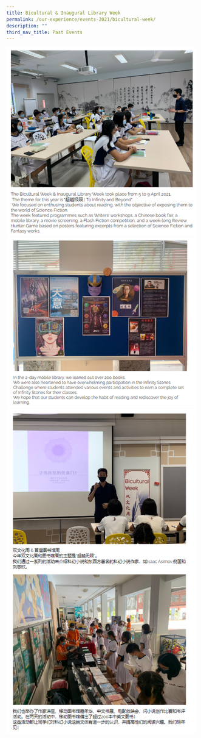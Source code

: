 ```yaml
---
title: Bicultural & Inaugural Library Week
permalink: /our-experience/events-2021/bicultural-week/
description: ""
third_nav_title: Past Events
---
```

<img src="/images/bicultural1.png" style="width:500px">
<br>
<img src="/images/bicultural2.png" style="width:500px">
<br>
<img src="/images/bicultural3.png" style="width:500px">
<br>